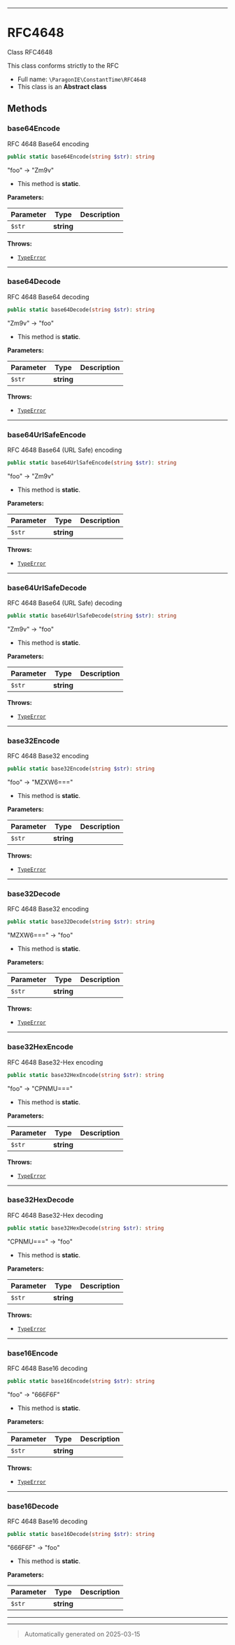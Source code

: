 ***

# RFC4648

Class RFC4648

This class conforms strictly to the RFC

* Full name: `\ParagonIE\ConstantTime\RFC4648`
* This class is an **Abstract class**




## Methods


### base64Encode

RFC 4648 Base64 encoding

```php
public static base64Encode(string $str): string
```

"foo" -> "Zm9v"

* This method is **static**.




**Parameters:**

| Parameter | Type | Description |
|-----------|------|-------------|
| `$str` | **string** |  |




**Throws:**

- [`TypeError`](../../TypeError.md)



***

### base64Decode

RFC 4648 Base64 decoding

```php
public static base64Decode(string $str): string
```

"Zm9v" -> "foo"

* This method is **static**.




**Parameters:**

| Parameter | Type | Description |
|-----------|------|-------------|
| `$str` | **string** |  |




**Throws:**

- [`TypeError`](../../TypeError.md)



***

### base64UrlSafeEncode

RFC 4648 Base64 (URL Safe) encoding

```php
public static base64UrlSafeEncode(string $str): string
```

"foo" -> "Zm9v"

* This method is **static**.




**Parameters:**

| Parameter | Type | Description |
|-----------|------|-------------|
| `$str` | **string** |  |




**Throws:**

- [`TypeError`](../../TypeError.md)



***

### base64UrlSafeDecode

RFC 4648 Base64 (URL Safe) decoding

```php
public static base64UrlSafeDecode(string $str): string
```

"Zm9v" -> "foo"

* This method is **static**.




**Parameters:**

| Parameter | Type | Description |
|-----------|------|-------------|
| `$str` | **string** |  |




**Throws:**

- [`TypeError`](../../TypeError.md)



***

### base32Encode

RFC 4648 Base32 encoding

```php
public static base32Encode(string $str): string
```

"foo" -> "MZXW6==="

* This method is **static**.




**Parameters:**

| Parameter | Type | Description |
|-----------|------|-------------|
| `$str` | **string** |  |




**Throws:**

- [`TypeError`](../../TypeError.md)



***

### base32Decode

RFC 4648 Base32 encoding

```php
public static base32Decode(string $str): string
```

"MZXW6===" -> "foo"

* This method is **static**.




**Parameters:**

| Parameter | Type | Description |
|-----------|------|-------------|
| `$str` | **string** |  |




**Throws:**

- [`TypeError`](../../TypeError.md)



***

### base32HexEncode

RFC 4648 Base32-Hex encoding

```php
public static base32HexEncode(string $str): string
```

"foo" -> "CPNMU==="

* This method is **static**.




**Parameters:**

| Parameter | Type | Description |
|-----------|------|-------------|
| `$str` | **string** |  |




**Throws:**

- [`TypeError`](../../TypeError.md)



***

### base32HexDecode

RFC 4648 Base32-Hex decoding

```php
public static base32HexDecode(string $str): string
```

"CPNMU===" -> "foo"

* This method is **static**.




**Parameters:**

| Parameter | Type | Description |
|-----------|------|-------------|
| `$str` | **string** |  |




**Throws:**

- [`TypeError`](../../TypeError.md)



***

### base16Encode

RFC 4648 Base16 decoding

```php
public static base16Encode(string $str): string
```

"foo" -> "666F6F"

* This method is **static**.




**Parameters:**

| Parameter | Type | Description |
|-----------|------|-------------|
| `$str` | **string** |  |




**Throws:**

- [`TypeError`](../../TypeError.md)



***

### base16Decode

RFC 4648 Base16 decoding

```php
public static base16Decode(string $str): string
```

"666F6F" -> "foo"

* This method is **static**.




**Parameters:**

| Parameter | Type | Description |
|-----------|------|-------------|
| `$str` | **string** |  |





***


***
> Automatically generated on 2025-03-15
